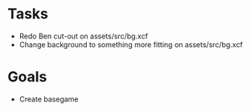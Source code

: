 # Tasks
- Redo Ben cut-out on assets/src/bg.xcf
- Change background to something more fitting on assets/src/bg.xcf

# Goals
- Create basegame
